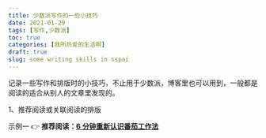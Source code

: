 ```yaml
---
title: 少数派写作的一些小技巧
date: 2021-01-29
tags: [写作,少数派]
toc: true
categories: [我所热爱的生活啊]
draft: true
slug: some writing skills in sspai
---
```


记录一些写作和排版时的小技巧，不止用于少数派，博客里也可以用到，一般都是阅读的适合从别人的文章里发现的。

<!--more-->

1、推荐阅读或关联阅读的排版

示例一     👉 **推荐阅读：[6 分钟重新认识番茄工作法](https://topbook.cc/overview?selectedArticle=1829)**